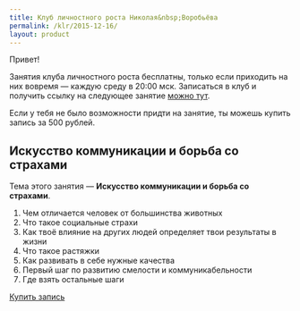 ```yaml
---
title: Клуб личностного роста Николая&nbsp;Воробьёва
permalink: /klr/2015-12-16/
layout: product
---
```


Привет!

Занятия клуба личностного роста бесплатны, только если приходить на них вовремя — каждую среду в 20:00 мск. Записаться в клуб и получить ссылку на следующее занятие [можно тут](/klr/).

Если у тебя не было возможности придти на занятие, ты можешь купить запись за 500 рублей.

## Искусство коммуникации и борьба со страхами

Тема этого занятия — **Искусство коммуникации и борьба со страхами**.

1. Чем отличается человек от большинства животных
2. Что такое социальные страхи
3. Как твоё влияние на других людей определяет твои результаты в жизни
4. Что такое растяжки
5. Как развивать в себе нужные качества
6. Первый шаг по развитию смелости и коммуникабельности
7. Где взять остальные шаги

<a class="btn btn-danger" href="http://prorealnost.prorealnost.com/shot/98">Купить запись</a>